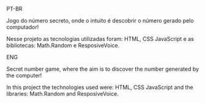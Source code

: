 PT-BR

Jogo do número secreto, onde o intuito é descobrir o número gerado pelo computador!

Nesse projeto as tecnologias utilizadas foram: HTML, CSS JavaScript e as bibliotecas: Math.Random e ResposiveVoice.

ENG

Secret number game, where the aim is to discover the number generated by the computer!

In this project the technologies used were: HTML, CSS JavaScript and the libraries: Math.Random and ResposiveVoice.
